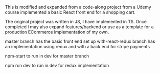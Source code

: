 This is modified and expanded from a code-along project from a Udemy course implemented a basic React front end for a shopping cart.

The original project was written in JS, I have implemented in TS. Once completed I may also expand features/backend or use as a template for a production ECommerce implementation of my own.

master branch has the basic front end set up with-react-redux branch has an implementation using redux and with a back end for stripe payments

npm-start to run in dev for master branch


npm run dev to run in dev for redux implementation
